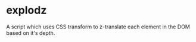 explodz
===

A script which uses CSS transform to z-translate each element in the DOM based on it's depth.
